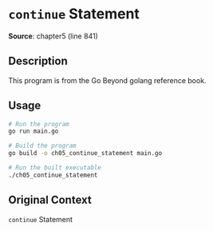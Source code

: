 # `continue` Statement

**Source**: chapter5 (line 841)

## Description

This program is from the Go Beyond golang reference book.

## Usage

```bash
# Run the program
go run main.go

# Build the program
go build -o ch05_continue_statement main.go

# Run the built executable
./ch05_continue_statement
```

## Original Context

`continue` Statement
